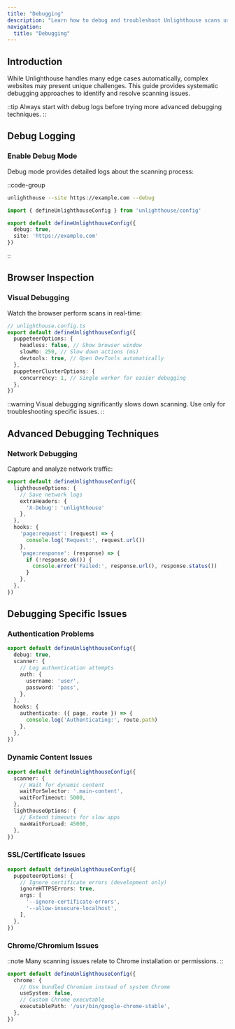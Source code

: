 ```yaml
---
title: "Debugging"
description: "Learn how to debug and troubleshoot Unlighthouse scans using logging, browser inspection, and diagnostic tools."
navigation:
  title: "Debugging"
---
```


## Introduction

While Unlighthouse handles many edge cases automatically, complex websites may present unique challenges. This guide provides systematic debugging approaches to identify and resolve scanning issues.

::tip
Always start with debug logs before trying more advanced debugging techniques.
::

## Debug Logging

### Enable Debug Mode

Debug mode provides detailed logs about the scanning process:

::code-group

```bash [CLI]
unlighthouse --site https://example.com --debug
```

```ts [Config File]
import { defineUnlighthouseConfig } from 'unlighthouse/config'

export default defineUnlighthouseConfig({
  debug: true,
  site: 'https://example.com'
})
```

::

## Browser Inspection

### Visual Debugging

Watch the browser perform scans in real-time:

```ts
// unlighthouse.config.ts
export default defineUnlighthouseConfig({
  puppeteerOptions: {
    headless: false, // Show browser window
    slowMo: 250, // Slow down actions (ms)
    devtools: true, // Open DevTools automatically
  },
  puppeteerClusterOptions: {
    concurrency: 1, // Single worker for easier debugging
  },
})
```

::warning
Visual debugging significantly slows down scanning. Use only for troubleshooting specific issues.
::

## Advanced Debugging Techniques

### Network Debugging

Capture and analyze network traffic:

```ts
export default defineUnlighthouseConfig({
  lighthouseOptions: {
    // Save network logs
    extraHeaders: {
      'X-Debug': 'unlighthouse'
    },
  },
  hooks: {
    'page:request': (request) => {
      console.log('Request:', request.url())
    },
    'page:response': (response) => {
      if (!response.ok()) {
        console.error('Failed:', response.url(), response.status())
      }
    },
  },
})
```

## Debugging Specific Issues

### Authentication Problems

```ts
export default defineUnlighthouseConfig({
  debug: true,
  scanner: {
    // Log authentication attempts
    auth: {
      username: 'user',
      password: 'pass',
    },
  },
  hooks: {
    authenticate: ({ page, route }) => {
      console.log('Authenticating:', route.path)
    },
  },
})
```

### Dynamic Content Issues

```ts
export default defineUnlighthouseConfig({
  scanner: {
    // Wait for dynamic content
    waitForSelector: '.main-content',
    waitForTimeout: 5000,
  },
  lighthouseOptions: {
    // Extend timeouts for slow apps
    maxWaitForLoad: 45000,
  },
})
```

### SSL/Certificate Issues

```ts
export default defineUnlighthouseConfig({
  puppeteerOptions: {
    // Ignore certificate errors (development only)
    ignoreHTTPSErrors: true,
    args: [
      '--ignore-certificate-errors',
      '--allow-insecure-localhost',
    ],
  },
})
```

### Chrome/Chromium Issues

::note
Many scanning issues relate to Chrome installation or permissions.
::

```ts
export default defineUnlighthouseConfig({
  chrome: {
    // Use bundled Chromium instead of system Chrome
    useSystem: false,
    // Custom Chrome executable
    executablePath: '/usr/bin/google-chrome-stable',
  },
})
```
